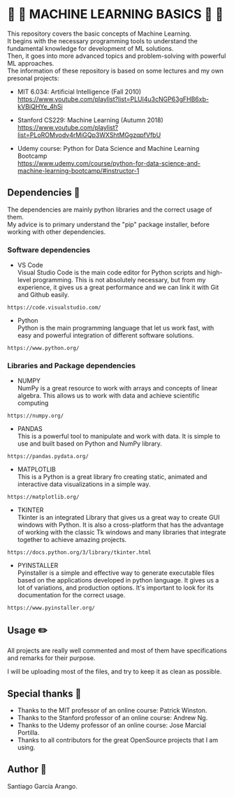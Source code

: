 # :baby: :robot: MACHINE LEARNING BASICS :robot: :baby:
This repository covers the basic concepts of Machine Learning. <br />
It begins with the necessary programming tools to understand the fundamental knowledge for development of ML solutions. <br />
Then, it goes into more advanced topics and problem-solving with powerful ML approaches. <br />
The information of these repository is based on some lectures and my own presonal projects: <br />

* MIT 6.034: Artificial Intelligence (Fall 2010) <br />
https://www.youtube.com/playlist?list=PLUl4u3cNGP63gFHB6xb-kVBiQHYe_4hSi

* Stanford CS229: Machine Learning (Autumn 2018) <br />
https://www.youtube.com/playlist?list=PLoROMvodv4rMiGQp3WXShtMGgzqpfVfbU

* Udemy course: Python for Data Science and Machine Learning Bootcamp <br />
https://www.udemy.com/course/python-for-data-science-and-machine-learning-bootcamp/#instructor-1

## Dependencies :vertical_traffic_light:
The dependencies are mainly python libraries and the correct usage of them. <br />
My advice is to primary understand the "pip" package installer, before working with other dependencies.


### Software dependencies
* VS Code <br />
Visual Studio Code is the main code editor for Python scripts and high-level programming. This is not absolutely necessary, but from my experience, it gives us a great performance and we can link it with Git and Github easily.
```
https://code.visualstudio.com/
```

* Python <br />
Python is the main programming language that let us work fast, with easy and powerful integration of different software solutions.
```
https://www.python.org/
```


### Libraries and Package dependencies

* NUMPY <br />
NumPy is a great resource to work with arrays and concepts of linear algebra. This allows us to work with data and achieve scientific computing
```
https://numpy.org/
```

* PANDAS <br />
This is a powerful tool to manipulate and work with data. It is simple to use and built based on Python and NumPy library.
```
https://pandas.pydata.org/
```

* MATPLOTLIB <br />
This is a Python is a great library fro creating static, animated and interactive data visualizations in a simple way.
```
https://matplotlib.org/
```

* TKINTER <br />
Tkinter is an integrated Library that gives us a great way to create GUI windows with Python. It is also a cross-platform that has the 
advantage of working with the classic Tk windows and many libraries that integrate together to achieve amazing projects.
```
https://docs.python.org/3/library/tkinter.html
```

* PYINSTALLER <br />
Pyinstaller is a simple and effective way to generate executable files based on the applications developed in python language.
It gives us a lot of variations, and production options. It's important to look for its documentation for the correct usage.
```
https://www.pyinstaller.org/
```


## Usage :pencil2:
All projects are really well commented and most of them have specifications and remarks for their purpose.

I will be uploading most of the files, and try to keep it as clean as possible.


## Special thanks :gift:
* Thanks to the MIT professor of an online course: Patrick Winston.
* Thanks to the Stanford professor of an online course: Andrew Ng.
* Thanks to the Udemy professor of an online course: Jose Marcial Portilla.
* Thanks to all contributors for the great OpenSource projects that I am using. 


## Author :musical_keyboard:
Santiago García Arango.
